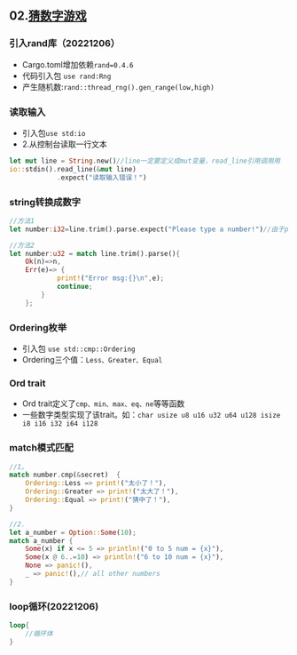 ## 02.[猜数字游戏](https://kaisery.github.io/trpl-zh-cn/ch02-00-guessing-game-tutorial.html)
### 引入rand库（20221206）
- Cargo.toml增加依赖`rand=0.4.6`
- 代码引入包 `use rand:Rng`
- 产生随机数:`rand::thread_rng().gen_range(low,high)`

### 读取输入
- 引入包`use std:io`
- 2.从控制台读取一行文本
```rust
let mut line = String.new()//line一定要定义成mut变量，read_line引用调用用
io::stdin().read_line(&mut line)
            .expect("读取输入错误！")
```

### string转换成数字
```rust
//方法1
let number:i32=line.trim().parse.expect("Please type a number!")//由于parse是一个泛型输入、返回(Result<F, F::Err>),所以number需声明类型编译器才能推断

//方法2
let number:u32 = match line.trim().parse(){
    Ok(n)=>n,
    Err(e)=> {
            print!("Error msg:{}\n",e);
            continue;
        }
    };
```

### Ordering枚举
- 引入包 `use std::cmp::Ordering`
- Ordering三个值：`Less、Greater、Equal`

### Ord trait
- Ord trait定义了`cmp、min、max、eq、ne`等等函数
- 一些数字类型实现了该trait。如：`char usize u8 u16 u32 u64 u128 isize i8 i16 i32 i64 i128`

### match模式匹配
```rust
//1。
match number.cmp(&secret)  {
    Ordering::Less => print!("太小了！"),
    Ordering::Greater => print!("太大了！"),
    Ordering::Equal => print!("猜中了！"),
}

//2.
let a_number = Option::Some(10);
match a_number {
    Some(x) if x <= 5 => println!("0 to 5 num = {x}"),
    Some(x @ 6..=10) => println!("6 to 10 num = {x}"),
    None => panic!(),
    _ => panic!(),// all other numbers
}
```

### loop循环(20221206)
```rust
loop{
    //循环体
}
```
